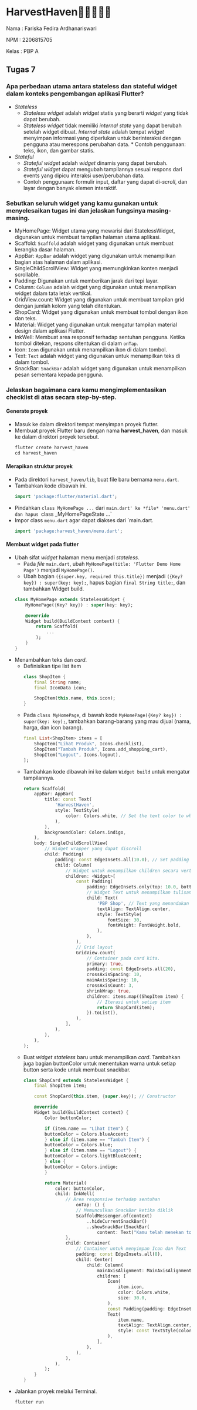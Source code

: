 # HarvestHaven🌾👨‍🌾🚜🌽

Nama    : Fariska Fedira Ardhanariswari

NPM     : 2206815705

Kelas   : PBP A


## Tugas 7

### Apa perbedaan utama antara stateless dan stateful widget dalam konteks pengembangan aplikasi Flutter?
* *Stateless*
    * *Stateless widget* adalah *widget* statis yang berarti *widget* yang tidak dapat berubah.
    * *Stateless widget* tidak memiliki *internal state* yang dapat berubah setelah widget dibuat. *Internal state* adalah tempat *widget* menyimpan informasi yang diperlukan untuk berinteraksi dengan pengguna atau merespons perubahan data.        * Contoh penggunaan: teks, ikon, dan gambar statis.
* *Stateful*
    * *Stateful widget* adalah *widget* dinamis yang dapat berubah.
    * *Stateful widget* dapat mengubah tampilannya sesuai respons dari events yang dipicu interaksi user/perubahan data.
    * Contoh penggunaan: formulir input, daftar yang dapat di-*scroll*, dan layar dengan banyak elemen interaktif.

### Sebutkan seluruh widget yang kamu gunakan untuk menyelesaikan tugas ini dan jelaskan fungsinya masing-masing.
* MyHomePage: Widget utama yang mewarisi dari StatelessWidget, digunakan untuk membuat tampilan halaman utama aplikasi.
* Scaffold: `Scaffold` adalah widget yang digunakan untuk membuat kerangka dasar halaman.
* AppBar: `AppBar` adalah widget yang digunakan untuk menampilkan bagian atas halaman dalam aplikasi.
* SingleChildScrollView: Widget yang memungkinkan konten menjadi scrollable. 
* Padding: Digunakan untuk memberikan jarak dari tepi layar. 
* Column: `Column` adalah widget yang digunakan untuk menampilkan widget dalam tata letak vertikal.
* GridView.count: Widget yang digunakan untuk membuat tampilan grid dengan jumlah kolom yang telah ditentukan. 
* ShopCard: Widget yang digunakan untuk membuat tombol dengan ikon dan teks.
* Material: Widget yang digunakan untuk mengatur tampilan material design dalam aplikasi Flutter. 
* InkWell: Membuat area responsif terhadap sentuhan pengguna. Ketika tombol ditekan, respons ditentukan di dalam `onTap`.
* Icon: `Icon` digunakan untuk menampilkan ikon di dalam tombol.
* Text: `Text` adalah widget yang digunakan untuk menampilkan teks di dalam tombol.
* SnackBar: `SnackBar` adalah widget yang digunakan untuk menampilkan pesan sementara kepada pengguna.

### Jelaskan bagaimana cara kamu mengimplementasikan checklist di atas secara step-by-step.

#### Generate proyek
* Masuk ke dalam direktori tempat menyimpan proyek flutter.
* Membuat proyek Flutter baru dengan nama **harvest_haven**, dan masuk ke dalam direktori proyek tersebut.
    ```dart
    flutter create harvest_haven
    cd harvest_haven
    ```

#### Merapikan struktur proyek
* Pada direktori `harvest_haven/lib`, buat file baru bernama `menu.dart`.
* Tambahkan kode dibawah ini.
    ```dart
    import 'package:flutter/material.dart';
    ```
* Pindahkan `class MyHomePage ...` dari `main.dart' ke *file* 'menu.dart' dan hapus `class _MyHomePageState ...`
* Impor class `menu.dart` agar dapat diakses dari `main.dart.
    ```dart
    import 'package:harvest_haven/menu.dart';
    ```

#### Membuat widget pada flutter
* Ubah sifat *widget* halaman menu menjadi *stateless*.
    * Pada *file* `main.dart`, ubah `MyHomePage(title: 'Flutter Demo Home Page')` menjadi `MyHomePage()`.
    * Ubah bagian `({super.key, required this.title})` menjadi `({Key? key}) : super(key: key);`, hapus bagian `final String title;`, dan tambahkan Widget build.
    ```dart
    class MyHomePage extends StatelessWidget {
        MyHomePage({Key? key}) : super(key: key);

        @override
        Widget build(BuildContext context) {
            return Scaffold(
                ...
            );
        }
    }
    ```
* Menambahkan teks dan *card*.
    * Definisikan tipe list item
        ```dart
        class ShopItem {
            final String name;
            final IconData icon;

            ShopItem(this.name, this.icon);
        }
        ```
    * Pada `class MyHomePage`, di bawah kode `MyHomePage({Key? key}) : super(key: key);`, tambahkan barang-barang yang mau dijual (nama, harga, dan icon barang).
        ```dart
        final List<ShopItem> items = [
            ShopItem("Lihat Produk", Icons.checklist),
            ShopItem("Tambah Produk", Icons.add_shopping_cart),
            ShopItem("Logout", Icons.logout),
        ];
        ```
    * Tambahkan kode dibawah ini ke dalam `Widget build` untuk mengatur tampilannya.
        ```dart
        return Scaffold(
            appBar: AppBar(
                title: const Text(
                    'HarvestHaven',
                    style: TextStyle(
                        color: Colors.white, // Set the text color to white
                    ),
                ),
                backgroundColor: Colors.indigo,
            ),
            body: SingleChildScrollView(
                // Widget wrapper yang dapat discroll
                child: Padding(
                    padding: const EdgeInsets.all(10.0), // Set padding dari halaman
                    child: Column(
                        // Widget untuk menampilkan children secara vertikal
                        children: <Widget>[
                            const Padding(
                                padding: EdgeInsets.only(top: 10.0, bottom: 10.0),
                                // Widget Text untuk menampilkan tulisan dengan alignment center dan style yang sesuai
                                child: Text(
                                    'PBP Shop', // Text yang menandakan toko
                                    textAlign: TextAlign.center,
                                    style: TextStyle(
                                        fontSize: 30,
                                        fontWeight: FontWeight.bold,
                                    ),
                                ),
                            ),
                            // Grid layout
                            GridView.count(
                                // Container pada card kita.
                                primary: true,
                                padding: const EdgeInsets.all(20),
                                crossAxisSpacing: 10,
                                mainAxisSpacing: 10,
                                crossAxisCount: 3,
                                shrinkWrap: true,
                                children: items.map((ShopItem item) {
                                    // Iterasi untuk setiap item
                                    return ShopCard(item);
                                }).toList(),
                            ),
                        ],
                    ),
                ),
            ),
        );
        ```
    * Buat *widget stateless* baru untuk menampilkan *card*. Tambahkan juga bagian buttonColor untuk menentukan warna untuk setiap button serta kode untuk membuat snackbar.
        ```dart
        class ShopCard extends StatelessWidget {
            final ShopItem item;

            const ShopCard(this.item, {super.key}); // Constructor

            @override
            Widget build(BuildContext context) {
                Color buttonColor;

                if (item.name == "Lihat Item") {
                buttonColor = Colors.blueAccent;
                } else if (item.name == "Tambah Item") {
                buttonColor = Colors.blue;
                } else if (item.name == "Logout") {
                buttonColor = Colors.lightBlueAccent;
                } else {
                buttonColor = Colors.indigo;
                }

                return Material(
                    color: buttonColor,
                    child: InkWell(
                        // Area responsive terhadap sentuhan
                            onTap: () {
                            // Memunculkan SnackBar ketika diklik
                            ScaffoldMessenger.of(context)
                                ..hideCurrentSnackBar()
                                ..showSnackBar(SnackBar(
                                    content: Text("Kamu telah menekan tombol ${item.name}!")));
                        },
                        child: Container(
                            // Container untuk menyimpan Icon dan Text
                            padding: const EdgeInsets.all(8),
                            child: Center(
                                child: Column(
                                    mainAxisAlignment: MainAxisAlignment.center,
                                    children: [
                                        Icon(
                                            item.icon,
                                            color: Colors.white,
                                            size: 30.0,
                                        ),
                                        const Padding(padding: EdgeInsets.all(3)),
                                        Text(
                                            item.name,
                                            textAlign: TextAlign.center,
                                            style: const TextStyle(color: Colors.white),
                                        ),
                                    ],
                                ),
                            ),
                        ),
                    ),
                );
            }
        }
        ```
* Jalankan proyek melalui Terminal.
    ```dart
    flutter run
    ```